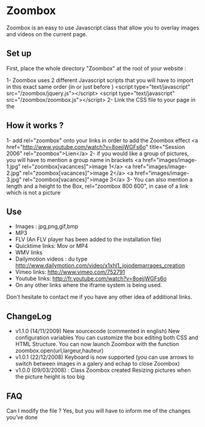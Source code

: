 Zoombox
=============

Zoombox is an easy to use Javascript class that allow you to overlay images and videos on the current page.

Set up
-------

First, place the whole directory "Zoombox" at the root of your website :

1- Zoombox uses 2 different Javascript scripts that you will have to import in this exact same order (in <head> or just before </body>)
	&lt;script type=&quot;text/javascript&quot; src=&quot;/zoombox/jquery.js&quot;&gt;&lt;/script&gt;
	&lt;script type=&quot;text/javascript&quot; src=&quot;/zoombox/zoombox.js&quot;&gt;&lt;/script&gt;
2- Link the CSS file to your page in the <head>
	<link href="/zoombox/zoombox.css" rel="stylesheet" type="text/css" media="screen" />

How it works ?
-------
1- add rel="zoombox" onto your links in order to add the Zoombox effect
	&lt;a href=&quot;http://www.youtube.com/watch?v=8oejjWGFs6o&quot; title=&quot;Session 2006&quot; rel=&quot;zoombox&quot;&gt;Lien&lt;/a&gt;
2- if you would like a group of pictures, you will have to mention a group name in brackets
	&lt;a href=&quot;images/image-1.jpg&quot; rel=&quot;zoombox[vacances]&quot;&gt;image 1&lt;/a&gt;
	&lt;a href=&quot;images/image-2.jpg&quot; rel=&quot;zoombox[vacances]&quot;&gt;image 2&lt;/a&gt;
	&lt;a href=&quot;images/image-3.jpg&quot; rel=&quot;zoombox[vacances]&quot;&gt;image 3&lt;/a&gt;
3- You can also mention a length and a height to the Box, rel="zoombox 800 600", in case of a link which is not a picture

Use
-------
* Images : jpg,png,gif,bmp
* MP3
* FLV (An FLV player has been added to the installation file)
* Quicktime links: Mov or MP4
* WMV links
* Dailymotion videos : du type http://www.dailymotion.com/video/x1xhl1_jojodemarrages_creation
* Vimeo links: http://www.vimeo.com/752791
* Youtube links: http://fr.youtube.com/watch?v=8oejjWGFs6o
* On any other links where the iframe system is being used.

Don't hesitate to contact me if you have any other idea of additional links.

ChangeLog
-------
* v1.1.0 (14/11/2009)
New sourcecode (commented in english)
New configuration variables
You can customize the box editing both CSS and HTML Structure.
You can now launch Zoombox with the function zoombox.open(url,largeur,hauteur)
* v1.0.1 (22/12/2008)
Keyboard is now supported (you can use arrows to switch between images in a galery and echap to close Zoombox)
* v1.0.0 (09/03/2008) :
Class Zoombox created
Resizing pictures when the picture height is too big

FAQ
-------
Can I modify the file ?
Yes, but you will have to inform me of the changes you’ve done